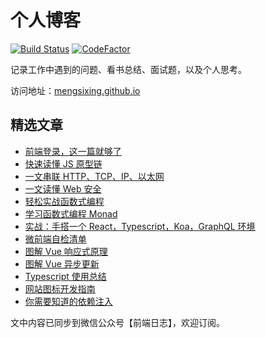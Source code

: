 # 个人博客

[![Build Status](https://github.com/mengsixing/blog/workflows/ci/badge.svg)](https://github.com/mengsixing/blog/actions)
[![CodeFactor](https://www.codefactor.io/repository/github/mengsixing/blog/badge)](https://www.codefactor.io/repository/github/mengsixing/blog)

记录工作中遇到的问题、看书总结、面试题，以及个人思考。

访问地址：[mengsixing.github.io](https://mengsixing.github.io/)

## 精选文章

- [前端登录，这一篇就够了](https://mengsixing.github.io/blog/osi-web-login.html)
- [快速读懂 JS 原型链](https://mengsixing.github.io/blog/js-prototype.html)
- [一文串联 HTTP、TCP、IP、以太网](https://mengsixing.github.io/blog/osi-flow.html)
- [一文读懂 Web 安全](https://mengsixing.github.io/blog/osi-web-security.html)
- [轻松实战函数式编程](https://mengsixing.github.io/blog/base-function.html)
- [学习函数式编程 Monad](https://mengsixing.github.io/blog/base-function-monad.html)
- [实战：手搭一个 React，Typescript，Koa，GraphQL 环境](https://mengsixing.github.io/blog/devops-cdfang-spider.html)
- [微前端自检清单](https://mengsixing.github.io/blog/devops-microfrontend.html)
- [图解 Vue 响应式原理](https://mengsixing.github.io/blog/library-vue-flow.html)
- [图解 Vue 异步更新](https://mengsixing.github.io/blog/library-vue-nexttick.html)
- [Typescript 使用总结](https://mengsixing.github.io/blog/base-typescript.html)
- [网站图标开发指南](https://mengsixing.github.io/blog/css-icon.html)
- [你需要知道的依赖注入](https://mengsixing.github.io/blog/base-ioc.html)

文中内容已同步到微信公众号【前端日志】，欢迎订阅。
